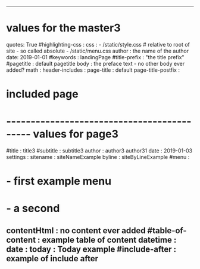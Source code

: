 
---
# values for the master3
quotes: True 
#highlighting-css :
css :
    - /static/style.css  # relative to root of site - so called absolute
    - /static/menu.css 
author : the name of the author
date: 2019-01-01
#keywords : landingPage
#title-prefix : "the title prefix"
#pagetitle : default pagetitle 
body : the preface text - no other body ever added? 
math : 
header-includes : 
page-title : default
page-title-postfix : 
# included page
# ------------------------------------------- values for page3   
#title : title3 
#subtitle : subtitle3
author : author3 author31
date : 2019-01-03
settings : 
    sitename : siteNameExample
    byline : siteByLineExample
#menu : 
#    - first example menu
#    - a second 
contentHtml : no content ever added
#table-of-content : example table of content
datetime : 
    date : 
        today : Today example
#include-after : example of include after
---

